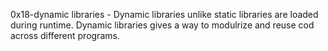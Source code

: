 0x18-dynamic libraries - Dynamic libraries unlike static libraries are loaded during runtime. Dynamic libraries gives a way to modulrize and reuse cod across different programs.
